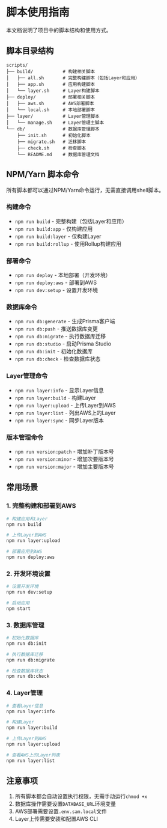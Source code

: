 # 脚本使用指南

本文档说明了项目中的脚本结构和使用方式。

## 脚本目录结构

```
scripts/
├── build/           # 构建相关脚本
│   ├── all.sh       # 完整构建脚本（包括Layer和应用）
│   ├── app.sh       # 应用构建脚本
│   └── layer.sh     # Layer构建脚本
├── deploy/          # 部署相关脚本
│   ├── aws.sh       # AWS部署脚本
│   └── local.sh     # 本地部署脚本
├── layer/           # Layer管理脚本
│   └── manage.sh    # Layer管理主脚本
└── db/              # 数据库管理脚本
    ├── init.sh      # 初始化脚本
    ├── migrate.sh   # 迁移脚本
    ├── check.sh     # 检查脚本
    └── README.md    # 数据库管理文档
```

## NPM/Yarn 脚本命令

所有脚本都可以通过NPM/Yarn命令运行，无需直接调用shell脚本。

### 构建命令

- `npm run build` - 完整构建（包括Layer和应用）
- `npm run build:app` - 仅构建应用
- `npm run build:layer` - 仅构建Layer
- `npm run build:rollup` - 使用Rollup构建应用

### 部署命令

- `npm run deploy` - 本地部署（开发环境）
- `npm run deploy:aws` - 部署到AWS
- `npm run dev:setup` - 设置开发环境

### 数据库命令

- `npm run db:generate` - 生成Prisma客户端
- `npm run db:push` - 推送数据库变更
- `npm run db:migrate` - 执行数据库迁移
- `npm run db:studio` - 启动Prisma Studio
- `npm run db:init` - 初始化数据库
- `npm run db:check` - 检查数据库状态

### Layer管理命令

- `npm run layer:info` - 显示Layer信息
- `npm run layer:build` - 构建Layer
- `npm run layer:upload` - 上传Layer到AWS
- `npm run layer:list` - 列出AWS上的Layer
- `npm run layer:sync` - 同步Layer版本

### 版本管理命令

- `npm run version:patch` - 增加补丁版本号
- `npm run version:minor` - 增加次要版本号
- `npm run version:major` - 增加主要版本号

## 常用场景

### 1. 完整构建和部署到AWS

```bash
# 构建应用和Layer
npm run build

# 上传Layer到AWS
npm run layer:upload

# 部署应用到AWS
npm run deploy:aws
```

### 2. 开发环境设置

```bash
# 设置开发环境
npm run dev:setup

# 启动应用
npm start
```

### 3. 数据库管理

```bash
# 初始化数据库
npm run db:init

# 执行数据库迁移
npm run db:migrate

# 检查数据库状态
npm run db:check
```

### 4. Layer管理

```bash
# 查看Layer信息
npm run layer:info

# 构建Layer
npm run layer:build

# 上传Layer到AWS
npm run layer:upload

# 查看AWS上的Layer列表
npm run layer:list
```

## 注意事项

1. 所有脚本都会自动设置执行权限，无需手动运行`chmod +x`
2. 数据库操作需要设置`DATABASE_URL`环境变量
3. AWS部署需要设置`.env.sam.local`文件
4. Layer上传需要安装和配置AWS CLI
